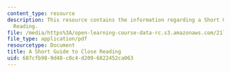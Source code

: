 ```yaml
---
content_type: resource
description: This resource contains the information regarding a Short Guide to Close
  Reading.
file: /media/https%3A/open-learning-course-data-rc.s3.amazonaws.com/21l-701-literary-interpretation-literature-and-urban-experience-spring-2009/687cfb989d48c0c4d2096822452ca063_MIT21L701S09_Guid_Close.pdf
file_type: application/pdf
resourcetype: Document
title: A Short Guide to Close Reading
uid: 687cfb98-9d48-c0c4-d209-6822452ca063
---
```

